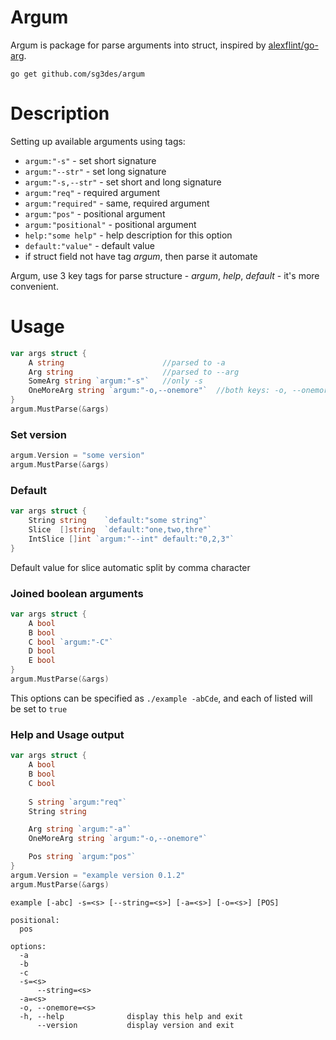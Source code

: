 # Argum

Argum is package for parse arguments into struct, inspired by [alexflint/go-arg](https://github.com/alexflint/go-arg).

```shell
go get github.com/sg3des/argum
```

# Description

Setting up available arguments using tags:

 * `argum:"-s"` - set short signature
 * `argum:"--str"` - set long signature
 * `argum:"-s,--str"` - set short and long signature
 * `argum:"req"` - required argument
 * `argum:"required"` - same, required argument
 * `argum:"pos"` - positional argument
 * `argum:"positional"` - positional argument
 * `help:"some help"` - help description for this option
 * `default:"value"` - default value
 * if struct field not have tag *argum*, then parse it automate

Argum, use 3 key tags for parse structure - *argum*, *help*, *default* - it's more convenient.

# Usage

```go
var args struct {
	A string                      //parsed to -a
	Arg string                    //parsed to --arg
	SomeArg string `argum:"-s"`   //only -s
	OneMoreArg string `argum:"-o,--onemore"`  //both keys: -o, --onemore
}
argum.MustParse(&args)
```

### Set version

```go
argum.Version = "some version"
argum.MustParse(&args)
```

### Default

```go
var args struct {
	String string    `default:"some string"`
	Slice  []string  `default:"one,two,thre"`
	IntSlice []int `argum:"--int" default:"0,2,3"`
}
```

Default value for slice automatic split by comma character

### Joined boolean arguments

```go
var args struct {
	A bool
	B bool
	C bool `argum:"-C"`
	D bool
	E bool 
}
argum.MustParse(&args)
```

This options can be specified as `./example -abCde`, and each of listed will be set to `true`


### Help and Usage output

```go
var args struct {
	A bool
	B bool
	C bool
	
	S string `argum:"req"`
	String string

	Arg string `argum:"-a"`
	OneMoreArg string `argum:"-o,--onemore"`

	Pos string `argum:"pos"`
}
argum.Version = "example version 0.1.2"
argum.MustParse(&args)
```

```
example [-abc] -s=<s> [--string=<s>] [-a=<s>] [-o=<s>] [POS]

positional:
  pos                     

options:
  -a                      
  -b                      
  -c                      
  -s=<s>                  
      --string=<s>        
  -a=<s>                  
  -o, --onemore=<s>       
  -h, --help              display this help and exit
      --version           display version and exit
```
